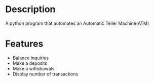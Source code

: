 # Description 
A python program that automates an Automatic Teller Machine(ATM)

# Features
- Balance inquiries
- Make a deposits
- Make a withdrawals
- Display number of transactions

